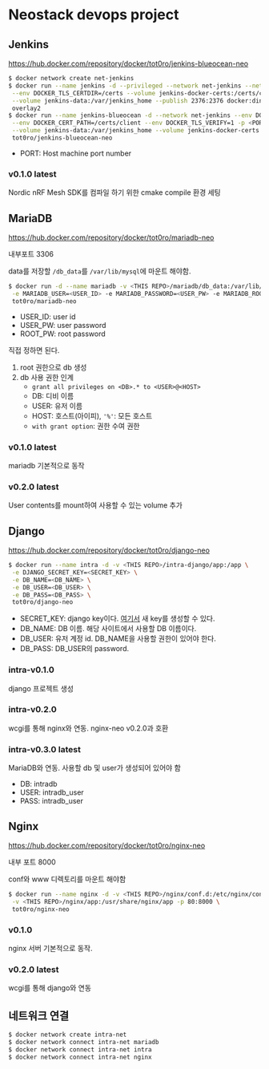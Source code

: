 # Neostack devops project

## Jenkins

https://hub.docker.com/repository/docker/tot0ro/jenkins-blueocean-neo

```bash
$ docker network create net-jenkins
$ docker run --name jenkins -d --privileged --network net-jenkins --network-alias docker \
 --env DOCKER_TLS_CERTDIR=/certs --volume jenkins-docker-certs:/certs/client \
 --volume jenkins-data:/var/jenkins_home --publish 2376:2376 docker:dind --storage-driver \
 overlay2
$ docker run --name jenkins-blueocean -d --network net-jenkins --env DOCKER_HOST=tcp://docker:2376 \
 --env DOCKER_CERT_PATH=/certs/client --env DOCKER_TLS_VERIFY=1 -p <PORT>:8080 -p 50000:50000 \
 --volume jenkins-data:/var/jenkins_home --volume jenkins-docker-certs:/certs/client:ro \
 tot0ro/jenkins-blueocean-neo
```

- PORT: Host machine port number

### v0.1.0 latest

Nordic nRF Mesh SDK를 컴파일 하기 위한 cmake compile 환경 세팅



## MariaDB

https://hub.docker.com/repository/docker/tot0ro/mariadb-neo

내부포트 3306

data를 저장할 `/db_data`를 `/var/lib/mysql`에 마운트 해야함.

```bash
$ docker run -d --name mariadb -v <THIS REPO>/mariadb/db_data:/var/lib/mysql \
 -e MARIADB_USER=<USER_ID> -e MARIADB_PASSWORD=<USER_PW> -e MARIADB_ROOT_PASSWORD=<ROOT_PW> \
 tot0ro/mariadb-neo
```

- USER\_ID: user id
- USER\_PW: user password
- ROOT\_PW: root password

직접 정하면 된다.

1. root 권한으로 db 생성
1. db 사용 권한 인계
	- `grant all privileges on <DB>.* to <USER>@<HOST>`
	- DB: 디비 이름
	- USER: 유저 이름
	- HOST: 호스트(아이피), `'%'`: 모든 호스트
	- `with grant option`: 권한 수여 권한


### v0.1.0 latest

mariadb 기본적으로 동작

### v0.2.0 latest

User contents를 mount하여 사용할 수 있는 volume 추가


## Django

https://hub.docker.com/repository/docker/tot0ro/django-neo

```bash
$ docker run --name intra -d -v <THIS REPO>/intra-django/app:/app \
 -e DJANGO_SECRET_KEY=<SECRET_KEY> \
 -e DB_NAME=<DB_NAME> \
 -e DB_USER=<DB_USER> \
 -e DB_PASS=<DB_PASS> \
 tot0ro/django-neo
```

- SECRET\_KEY: django key이다. [여기서](https://miniwebtool.com/django-secret-key-generator/) 새 key를 생성할 수 있다.
- DB\_NAME: DB 이름. 해당 사이트에서 사용할 DB 이름이다.
- DB\_USER: 유저 계정 id. DB\_NAME을 사용할 권한이 있어야 한다.
- DB\_PASS: DB\_USER의 password.


### intra-v0.1.0

django 프로젝트 생성


### intra-v0.2.0

wcgi를 통해 nginx와 연동. nginx-neo v0.2.0과 호환

### intra-v0.3.0 latest

MariaDB와 연동. 사용할 db 및 user가 생성되어 있어야 함

- DB: intradb
- USER: intradb\_user
- PASS: intradb\_user



## Nginx

https://hub.docker.com/repository/docker/tot0ro/nginx-neo

내부 포트 8000

conf와 www 디렉토리를 마운트 해야함

```bash
$ docker run --name nginx -d -v <THIS REPO>/nginx/conf.d:/etc/nginx/conf.d \
 -v <THIS REPO>/nginx/app:/usr/share/nginx/app -p 80:8000 \
 tot0ro/nginx-neo
```

### v0.1.0

nginx 서버 기본적으로 동작.

### v0.2.0 latest

wcgi를 통해 django와 연동




## 네트워크 연결

```bash
$ docker network create intra-net
$ docker network connect intra-net mariadb
$ docker network connect intra-net intra
$ docker network connect intra-net nginx
```
